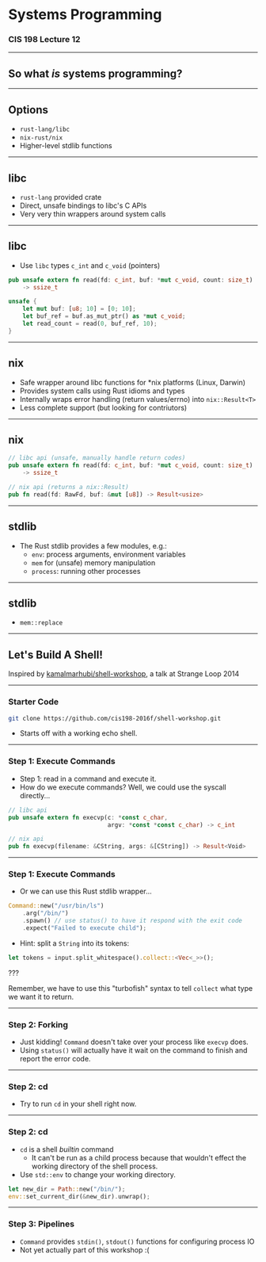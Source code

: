 # Systems Programming

### CIS 198 Lecture 12

---
## So what _is_ systems programming?

---
## Options

- `rust-lang/libc`
- `nix-rust/nix`
- Higher-level stdlib functions

---
## libc

- `rust-lang` provided crate
- Direct, unsafe bindings to libc's C APIs
- Very very thin wrappers around system calls

---
## libc

- Use `libc` types `c_int` and `c_void` (pointers)

```rust
pub unsafe extern fn read(fd: c_int, buf: *mut c_void, count: size_t)
    -> ssize_t

unsafe {
    let mut buf: [u8; 10] = [0; 10];
    let buf_ref = buf.as_mut_ptr() as *mut c_void;
    let read_count = read(0, buf_ref, 10);
}
```

---
## nix

- Safe wrapper around libc functions for \*nix platforms (Linux, Darwin)
- Provides system calls using Rust idioms and types
- Internally wraps error handling (return values/errno) into `nix::Result<T>`
- Less complete support (but looking for contriutors)

---
## nix

```rust
// libc api (unsafe, manually handle return codes)
pub unsafe extern fn read(fd: c_int, buf: *mut c_void, count: size_t)
    -> ssize_t

// nix api (returns a nix::Result)
pub fn read(fd: RawFd, buf: &mut [u8]) -> Result<usize>
```

---
## stdlib

- The Rust stdlib provides a few modules, e.g.:
    - `env`: process arguments, environment variables
    - `mem` for (unsafe) memory manipulation
    - `process`: running other processes

---
## stdlib

- `mem::replace`

---
## Let's Build A Shell!

Inspired by [kamalmarhubi/shell-workshop], a talk at Strange Loop 2014

[kamalmarhubi/shell-workshop]: https://github.com/kamalmarhubi/shell-workshop

---
### Starter Code

```bash
git clone https://github.com/cis198-2016f/shell-workshop.git
```

- Starts off with a working echo shell.

---
### Step 1: Execute Commands

- Step 1: read in a command and execute it.
- How do we execute commands? Well, we could use the syscall directly...

```rust
// libc api
pub unsafe extern fn execvp(c: *const c_char,
                            argv: *const *const c_char) -> c_int

// nix api
pub fn execvp(filename: &CString, args: &[CString]) -> Result<Void>
```

---
### Step 1: Execute Commands

- Or we can use this Rust stdlib wrapper...

```rust
Command::new("/usr/bin/ls")
    .arg("/bin/")
    .spawn() // use status() to have it respond with the exit code
    .expect("Failed to execute child");
```

- Hint: split a `String` into its tokens:

```rust
let tokens = input.split_whitespace().collect::<Vec<_>>();
```

???

Remember, we have to use this "turbofish" syntax to tell `collect` what type we
want it to return.

---
### Step 2: Forking

- Just kidding! `Command` doesn't take over your process like `execvp` does.
- Using `status()` will actually have it wait on the command to finish and
  report the error code.

---
### Step 2: cd

- Try to run `cd` in your shell right now.

---
### Step 2: cd

- `cd` is a shell _builtin_ command
    - It can't be run as a child process because that wouldn't effect the
      working directory of the shell process.
- Use `std::env` to change your working directory.

```rust
let new_dir = Path::new("/bin/");
env::set_current_dir(&new_dir).unwrap();
```

---
### Step 3: Pipelines

- `Command` provides `stdin()`, `stdout()` functions for configuring process IO
- Not yet actually part of this workshop :(

